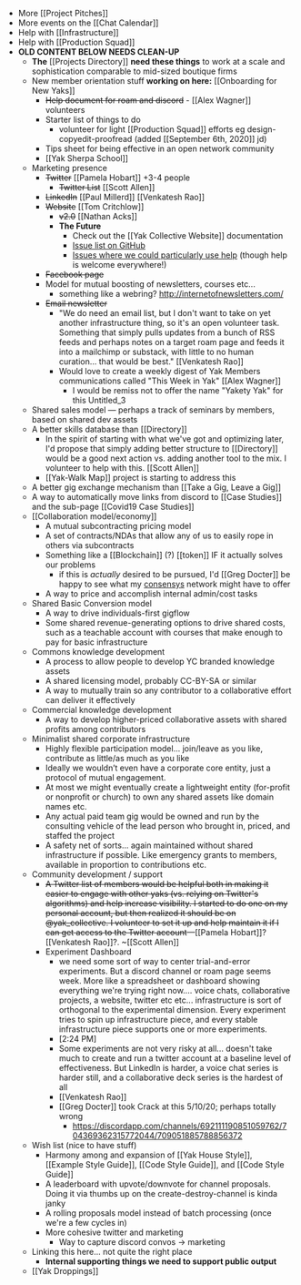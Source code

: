 - More [[Project Pitches]]
- More events on the [[Chat Calendar]]
- Help with [[Infrastructure]]
- Help with [[Production Squad]]
- **OLD CONTENT BELOW NEEDS CLEAN-UP**
    - **The** [[Projects Directory]] **need these things** to work at a scale and sophistication comparable to mid-sized boutique firms
    - New member orientation stuff __working on here:__ [[Onboarding for New Yaks]]
        - ~~Help document for roam and discord~~ - [[Alex Wagner]] volunteers
        - Starter list of things to do
            - volunteer for light [[Production Squad]] efforts eg design-copyedit-proofread (added [[September 6th, 2020]] jd)
        - Tips sheet for being effective in an open network community
        - [[Yak Sherpa School]]
    - Marketing presence
        - ~~Twitter~~   [[Pamela Hobart]] +3-4 people 
            - ~~Twitter List~~ [[Scott Allen]]
        - ~~LinkedIn~~   [[Paul Millerd]] [[Venkatesh Rao]]
        - ~~Website~~  [[Tom Critchlow]]  
            - ~~v2.0~~ [[Nathan Acks]]
            - **The Future**
                - Check out the [[Yak Collective Website]] documentation
                - [Issue list on GitHub](https://github.com/The-Yak-Collective/yakcollective/issues)
                - [Issues where we could particularly use help](https://github.com/The-Yak-Collective/yakcollective/issues?q=is%3Aopen+is%3Aissue+label%3A%22help+wanted%22) (though help is welcome everywhere!)
        - ~~Facebook page~~ 
        - Model for mutual boosting of newsletters, courses etc...
            - something like a webring? http://internetofnewsletters.com/
        - ~~Email newsletter~~
            - "We do need an email list, but I don't want to take on yet another infrastructure thing, so it's an open volunteer task. Something that simply pulls updates from a bunch of RSS feeds and perhaps notes on a target roam page and feeds it into a mailchimp or substack, with little to no human curation... that would be best." [[Venkatesh Rao]]
            - Would love to create a weekly digest of Yak Members communications called "This Week in Yak" [[Alex Wagner]]
                - I would be remiss not to offer the name "Yakety Yak" for this Untitled_3 
    - Shared sales model — perhaps a track of seminars by members, based on shared dev assets
    - A better skills database than [[Directory]]
        - In the spirit of starting with what we've got and optimizing later, I'd propose that simply adding better structure to [[Directory]] would be a good next action vs. adding another tool to the mix. I volunteer to help with this. [[Scott Allen]]
        - [[Yak-Walk Map]] project is starting to address this 
    - A better gig exchange mechanism than [[Take a Gig, Leave a Gig]]
    - A way to automatically move links from discord to [[Case Studies]] and the sub-page [[Covid19 Case Studies]]
    - [[Collaboration model/economy]]
        - A mutual subcontracting pricing model
        - A set of contracts/NDAs that allow any of us to easily rope in others via subcontracts
        - Something like a [[Blockchain]] (?) [[token]] IF it actually solves our problems
            - if this is *actually* desired to be pursued, I'd [[Greg Docter]] be happy to see what my [consensys](https://consensys.net/) network might have to offer
        - A way to price and accomplish internal admin/cost tasks
    - Shared Basic Conversion model
        - A way to drive individuals-first gigflow
        - Some shared revenue-generating options to drive shared costs, such as a teachable account with courses that make enough to pay for basic infrastructure
    - Commons knowledge development
        - A process to allow people to develop YC branded knowledge assets
        - A shared licensing model, probably CC-BY-SA or similar
        - A way to mutually train so any contributor to a collaborative effort can deliver it effectively 
    - Commercial knowledge development
        - A way to develop higher-priced collaborative assets with shared profits among contributors
    - Minimalist shared corporate infrastructure
        - Highly flexible participation  model... join/leave as you like, contribute as little/as much as you like
        - Ideally we wouldn’t even have a corporate core entity, just a protocol of mutual engagement.
        - At most we might eventually create a lightweight entity (for-profit or nonprofit or church) to own any shared assets like domain names etc.
        - Any actual paid team gig would be owned and run by the consulting vehicle of the lead person who brought in, priced, and staffed the project
        - A safety net of sorts... again maintained without shared infrastructure if possible. Like emergency grants to members, available in proportion to contributions etc.
    - Community development / support
        - ~~A Twitter list of members would be helpful both in making it easier to engage with other yaks (vs. relying on Twitter's algorithms) and help increase visibility. I started to do one on my personal account, but then realized it should be on @yak_collective. I volunteer to set it up and help maintain it if I can get access to the Twitter account~~—[[Pamela Hobart]]? [[Venkatesh Rao]]?. ~[[Scott Allen]]
        - Experiment Dashboard
            - we need some sort of way to center trial-and-error experiments. But a discord channel or roam page seems week. More like a spreadsheet or dashboard showing everything we're trying right now.... voice chats, collaborative projects, a website, twitter etc etc... infrastructure is sort of orthogonal to the experimental dimension. Every experiment tries to spin up infrastructure piece, and every stable infrastructure piece supports one or more experiments.
            - [2:24 PM]
            - Some experiments are not very risky at all... doesn't take much to create and run a twitter account at a baseline level of effectiveness. But LinkedIn is harder, a voice chat series is harder still, and a collaborative deck series is the hardest of all
            - [[Venkatesh Rao]]
            - [[Greg Docter]] took Crack at this 5/10/20; perhaps totally wrong
                - https://discordapp.com/channels/692111190851059762/704369362315772044/709051885788856372
    - Wish list (nice to have stuff)
        - Harmony among and expansion of [[Yak House Style]], [[Example Style Guide]], [[Code Style Guide]], and [[Code Style Guide]]
        - A leaderboard with upvote/downvote for channel proposals. Doing it via thumbs up on the create-destroy-channel is kinda janky
        - A rolling proposals model instead of batch processing (once we're a few cycles in)
        - More cohesive twitter and marketing 
            - Way to capture discord convos -> marketing
    - Linking this here... not quite the right place
        - **Internal supporting things we need to support public output**
    - [[Yak Droppings]]
